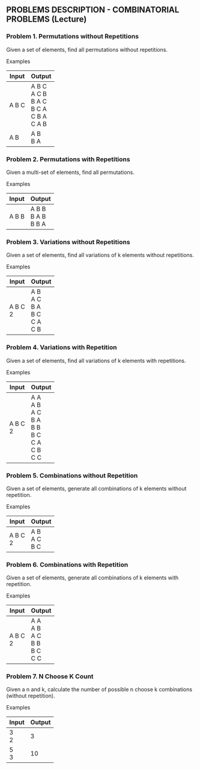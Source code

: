 ## PROBLEMS DESCRIPTION - COMBINATORIAL PROBLEMS (Lecture)


### Problem 1.	Permutations without Repetitions

Given a set of elements, find all permutations without repetitions.

Examples

| Input | Output |
| --- | --- |
| A B C | A B C <br> A C B <br> B A C <br> B C A <br> C B A <br> C A B |
| A B | A B <br> B A |

### Problem 2. Permutations with Repetitions

Given a multi-set of elements, find all permutations.

Examples

| Input | Output |
| --- | --- |
| A B B | A B B <br> B A B <br> B B A |

### Problem 3. Variations without Repetitions

Given a set of elements, find all variations of k elements without repetitions.

Examples

| Input | Output |
| --- | --- |
| A B C <br> 2 | A B <br> A C <br> B A <br> B C <br> C A <br> C B |

### Problem 4. Variations with Repetition

Given a set of elements, find all variations of k elements with repetitions.

Examples

| Input | Output |
| --- | --- |
| A B C <br> 2 | A A <br> A B <br> A C <br> B A <br> B B <br> B C <br> C A <br> C B <br> C C |

### Problem 5. Combinations without Repetition

Given a set of elements, generate all combinations of k elements without repetition.

Examples

| Input | Output |
| --- | --- |
| A B C <br> 2 | A B <br> A C <br> B C |

### Problem 6. Combinations with Repetition

Given a set of elements, generate all combinations of k elements with repetition.

Examples

| Input | Output |
| --- | --- |
| A B C <br> 2 | A A <br> A B <br> A C <br> B B <br> B C <br> C C |

### Problem 7. N Choose K Count

Given a n and k, calculate the number of possible n choose k combinations (without repetition).

Examples

| Input | Output |
| --- | --- |
| 3 <br> 2 | 3 |
| 5 <br> 3 | 10 |